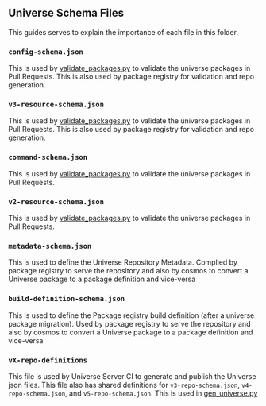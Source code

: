 ## Universe Schema Files

This guides serves to explain the importance of each file in this folder.

### `config-schema.json`

This is used by [validate_packages.py](/scripts/validate_packages.py) to validate the universe packages in Pull Requests. This is also used by package registry for validation and repo generation.

### `v3-resource-schema.json`

This is used by [validate_packages.py](/scripts/validate_packages.py) to validate the universe packages in Pull Requests. This is also used by package registry for validation and repo generation.

### `command-schema.json`

This is used by [validate_packages.py](/scripts/validate_packages.py) to validate the universe packages in Pull Requests.

### `v2-resource-schema.json`

This is used by [validate_packages.py](/scripts/validate_packages.py) to validate the universe packages in Pull Requests.

### `metadata-schema.json`

This is used to define the Universe Repository Metadata. Complied by package registry to serve the repository and also by cosmos to convert a Universe package to a package definition and vice-versa

### `build-definition-schema.json`

This is used to define the Package registry build definition (after a universe package migration). Used by package registry to serve the repository and also by cosmos to convert a Universe package to a package definition and vice-versa

### `vX-repo-definitions`

This file is used by Universe Server CI to generate and publish the Universe json files. This file also has shared definitions for `v3-repo-schema.json`, `v4-repo-schema.json`, and `v5-repo-schema.json`. This is used in [gen_universe.py](/scripts/gen_universe.py)
